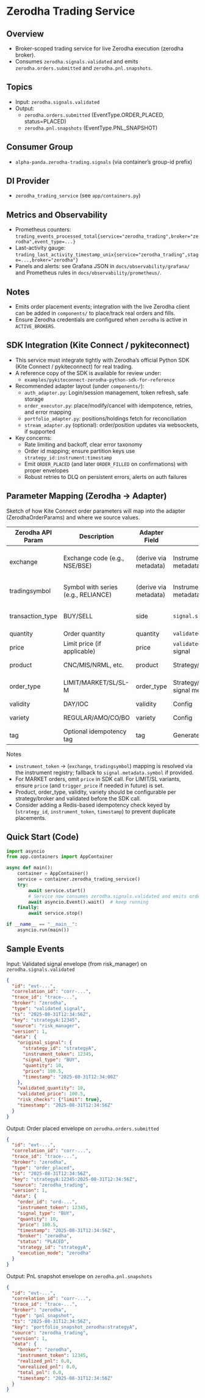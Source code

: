 # Zerodha Trading Service

## Overview
- Broker-scoped trading service for live Zerodha execution (zerodha broker).
- Consumes `zerodha.signals.validated` and emits `zerodha.orders.submitted` and `zerodha.pnl.snapshots`.

## Topics
- Input: `zerodha.signals.validated`
- Output:
  - `zerodha.orders.submitted` (EventType.ORDER_PLACED, status=PLACED)
  - `zerodha.pnl.snapshots` (EventType.PNL_SNAPSHOT)

## Consumer Group
- `alpha-panda.zerodha-trading.signals` (via container’s group-id prefix)

## DI Provider
- `zerodha_trading_service` (see `app/containers.py`)

## Metrics and Observability
- Prometheus counters: `trading_events_processed_total{service="zerodha_trading",broker="zerodha",event_type=...}`
- Last-activity gauge: `trading_last_activity_timestamp_unix{service="zerodha_trading",stage=...,broker="zerodha"}`
- Panels and alerts: see Grafana JSON in `docs/observability/grafana/` and Prometheus rules in `docs/observability/prometheus/`.

## Notes
- Emits order placement events; integration with the live Zerodha client can be added in `components/` to place/track real orders and fills.
- Ensure Zerodha credentials are configured when `zerodha` is active in `ACTIVE_BROKERS`.

## SDK Integration (Kite Connect / pykiteconnect)

- This service must integrate tightly with Zerodha’s official Python SDK (Kite Connect / pykiteconnect) for real trading.
- A reference copy of the SDK is available for review under:
  - `examples/pykiteconnect-zerodha-python-sdk-for-reference`
- Recommended adapter layout (under `components/`):
  - `auth_adapter.py`: Login/session management, token refresh, safe storage
  - `order_executor.py`: place/modify/cancel with idempotence, retries, and error mapping
  - `portfolio_adapter.py`: positions/holdings fetch for reconciliation
  - `stream_adapter.py` (optional): order/position updates via websockets, if supported
- Key concerns:
  - Rate limiting and backoff, clear error taxonomy
  - Order id mapping; ensure partition keys use `strategy_id:instrument:timestamp`
  - Emit `ORDER_PLACED` (and later `ORDER_FILLED` on confirmations) with proper envelopes
  - Robust retries to DLQ on persistent errors, alerts on auth failures

## Parameter Mapping (Zerodha → Adapter)

Sketch of how Kite Connect order parameters will map into the adapter (ZerodhaOrderParams) and where we source values.

| Zerodha API Param  | Description                       | Adapter Field            | Source                                | Notes |
|--------------------|-----------------------------------|--------------------------|----------------------------------------|-------|
| exchange           | Exchange code (e.g., NSE/BSE)     | (derive via metadata)    | Instrument registry / symbol metadata  | Map from instrument_token → instrument info |
| tradingsymbol      | Symbol with series (e.g., RELIANCE)| (derive via metadata)   | Instrument registry / signal metadata  | Prefer canonical mapping from token |
| transaction_type   | BUY/SELL                           | side                     | `signal.signal_type`                   | Enum conversion required |
| quantity           | Order quantity                     | quantity                 | `validated.validated_quantity`         | Int |
| price              | Limit price (if applicable)        | price                    | `validated.validated_price` or signal  | None for MARKET |
| product            | CNC/MIS/NRML, etc.                 | product                  | Strategy/broker config                  | Default from config |
| order_type         | LIMIT/MARKET/SL/SL-M               | order_type               | Strategy/broker config or signal meta   | Default MARKET/LIMIT as needed |
| validity           | DAY/IOC                            | validity                 | Config                                 | |
| variety            | REGULAR/AMO/CO/BO                  | variety                  | Config                                 | Start with REGULAR |
| tag                | Optional idempotency tag           | tag                      | Generated (strategy_id + ts)           | Useful for de-dup |

Notes
- `instrument_token` → (`exchange`, `tradingsymbol`) mapping is resolved via the instrument registry; fallback to `signal.metadata.symbol` if provided.
- For MARKET orders, omit `price` in SDK call. For LIMIT/SL variants, ensure `price` (and `trigger_price` if needed in future) is set.
- Product, order_type, validity, variety should be configurable per strategy/broker and validated before the SDK call.
- Consider adding a Redis-based idempotency check keyed by (`strategy_id`, `instrument_token`, `timestamp`) to prevent duplicate placements.


## Quick Start (Code)

```python
import asyncio
from app.containers import AppContainer

async def main():
    container = AppContainer()
    service = container.zerodha_trading_service()
    try:
        await service.start()
        # Service now consumes zerodha.signals.validated and emits orders/pnl
        await asyncio.Event().wait()  # keep running
    finally:
        await service.stop()

if __name__ == "__main__":
    asyncio.run(main())
```

## Sample Events

Input: Validated signal envelope (from risk_manager) on `zerodha.signals.validated`

```json
{
  "id": "evt-...",
  "correlation_id": "corr-...",
  "trace_id": "trace-...",
  "broker": "zerodha",
  "type": "validated_signal",
  "ts": "2025-08-31T12:34:56Z",
  "key": "strategyA:12345",
  "source": "risk_manager",
  "version": 1,
  "data": {
    "original_signal": {
      "strategy_id": "strategyA",
      "instrument_token": 12345,
      "signal_type": "BUY",
      "quantity": 10,
      "price": 100.5,
      "timestamp": "2025-08-31T12:34:00Z"
    },
    "validated_quantity": 10,
    "validated_price": 100.5,
    "risk_checks": {"limit": true},
    "timestamp": "2025-08-31T12:34:56Z"
  }
}
```

Output: Order placed envelope on `zerodha.orders.submitted`

```json
{
  "id": "evt-...",
  "correlation_id": "corr-...",
  "trace_id": "trace-...",
  "broker": "zerodha",
  "type": "order_placed",
  "ts": "2025-08-31T12:34:56Z",
  "key": "strategyA:12345:2025-08-31T12:34:56Z",
  "source": "zerodha_trading",
  "version": 1,
  "data": {
    "order_id": "ord-...",
    "instrument_token": 12345,
    "signal_type": "BUY",
    "quantity": 10,
    "price": 100.5,
    "timestamp": "2025-08-31T12:34:56Z",
    "broker": "zerodha",
    "status": "PLACED",
    "strategy_id": "strategyA",
    "execution_mode": "zerodha"
  }
}
```

Output: PnL snapshot envelope on `zerodha.pnl.snapshots`

```json
{
  "id": "evt-...",
  "correlation_id": "corr-...",
  "trace_id": "trace-...",
  "broker": "zerodha",
  "type": "pnl_snapshot",
  "ts": "2025-08-31T12:34:56Z",
  "key": "portfolio_snapshot_zerodha:strategyA",
  "source": "zerodha_trading",
  "version": 1,
  "data": {
    "broker": "zerodha",
    "instrument_token": 12345,
    "realized_pnl": 0.0,
    "unrealized_pnl": 0.0,
    "total_pnl": 0.0,
    "timestamp": "2025-08-31T12:34:56Z"
  }
}
```
